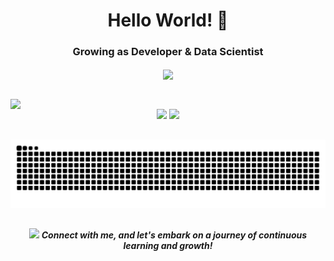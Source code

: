 <div id="header" align="center">
  <h1> 
    Hello World! 👋
  </h1>
  <h3 align="center">
    Growing as Developer & Data Scientist
  </h3>
</div>

<div align="center">
  <img align="center" src="https://visitor-badge.laobi.icu/badge?page_id=nyomr.nyomr&left_color=royalblue&right_color=black"  />
</div>

##
<img align="center" src="https://user-images.githubusercontent.com/22107794/139580686-887df369-edb8-4bc8-b607-4fbf6d7e4866.gif">

<div id="content" align="center">
  <!-- <a href="https://git.io/streak-stats"><img src="https://github-readme-streak-stats.herokuapp.com?user=nyomr&theme=gotham" alt="GitHub Streak" /></a> 
  <a href="https://github.com/nyomr"><img height="193px" src="https://github-readme-stats.vercel.app/api/top-langs/?username=nyomr&theme=gotham&show_icons=true&hide_border=false&layout=compact" /></a> -->
  <a href="https://github.com/nyomr"><img height="193px" src="https://github-readme-stats.vercel.app/api?username=nyomr&theme=gotham&show_icons=true&hide_border=false&count_private=true)" /></a>
  <a href="https://github.com/nyomr"><img height="193px" src="https://github-readme-stats.vercel.app/api/top-langs/?username=nyomr&theme=gotham&show_icons=true&hide_border=false&layout=compact" /></a>
</div>
<div id="content-2" align="center">
  
</div>

##
![Snake animation](https://raw.githubusercontent.com/nyomr/nyomr/output/github-contribution-grid-snake-dark.svg)

##
<div id="footer" align="center">
<img src="https://user-images.githubusercontent.com/74038190/216120981-b9507c36-0e04-4469-8e27-c99271b45ba5.png" width="15"> <em><b>Connect with me, and let's embark on a journey of continuous learning and growth!</b></em>
</div>
